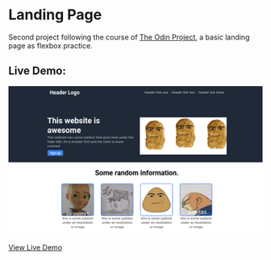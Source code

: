 # Landing Page
Second project following the course of [The Odin Project](https://www.theodinproject.com), a basic landing page as flexbox practice.

## Live Demo:

![demo](public/demo0.png)

[View Live Demo](https://jasmirmd.github.io/landing-page/)
